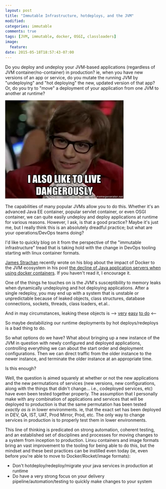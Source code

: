 ```yaml
---
layout: post
title: "Immutable Infrastructure, hotdeploys, and the JVM"
modified:
categories: immutable
comments: true
tags: [JVM, immutable, docker, OSGI, classloaders]
image:
  feature:
date: 2015-05-18T18:57:43-07:00
---
```


Do you deploy and undeploy your JVM-based applications (regardless of JVM container/no-container) in production? ie, when you have new versions of an app or service, do you mutate the running JVM by "undeploying" and "hot deploying" the new, updated version of that app? Or, do you try to "move" a deployment of your application from one JVM to another at runtime?

![no test, no beer](/images/austinpowers.png)

The capabilities of many popular JVMs allow you to do this. Whether it's an advanced Java EE container, popular servlet container, or even OSGI container, we can quite easily undeploy and deploy applications at runtime for various reasons. However, I ask, is that a good practice?  Maybe it's just me, but I really think this is an absolutely dreadful practice; but what are your operations/DevOps teams doing?

I'd like to quickly blog on it from the perspective of the "immutable infrastructure" tread that is taking hold with the change in DevOps tooling starting with linux container formats.

[James Strachan](http://en.wikipedia.org/wiki/James_Strachan_(programmer)) recently wrote on his blog about the impact of Docker to the JVM ecosystem in his post [the decline of Java application servers when using docker containers](https://medium.com/@jstrachan/the-decline-of-java-application-servers-when-using-docker-containers-edbe032e1f30). If you haven't read it, I encourage it. 

One of the things he touches on is the JVM's susceptibility to memory leaks when dynamically undeploying and hot deploying applications. After a single redeploy, you may end up with a system that is unstable or unpredictable because of leaked objects, class structures, database connections, sockets, threads, class loaders, et.al.. 

And in may circumstances, leaking these objects is --> [very](https://plumbr.eu/blog/memory-leaks/what-is-a-permgen-leak) [easy](http://wiki.apache.org/tomcat/MemoryLeakProtection) [to do](http://zeroturnaround.com/rebellabs/rjc201/) <--

So maybe destabilizing our runtime deployments by hot deploys/redeploys is a bad thing to do.

 
So what options do we have? What about bringing up a new instance of the JVM in question with newly configured and deployed applications, controlling everything we can about the start order and deployment configurations. Then we can direct traffic from the older instance to the newer instance, and terminate the older instance at an appropriate time. 

Is this enough?

Well, the question is aimed squarely at whether or not the new applications and the new permutations of services (new versions, new configurations, along with the things that didn't change... i.e., codeployed services, etc) have even been tested together properly. The assumption that I personally make with any combination of applications and services that will be deployed to production is that the same permutation has been tested _exactly as is_ in lower environments. ie, that the exact set has been deployed in DEV, QA, IST, UAT, Prod Mirror, Prod, etc. The only way to change services in production is to properly test them in lower environments.

This line of thinking is predicated on strong automation, coherent testing, and an established set of disciplines and processes for moving changes to a system from inception to production. Linxu containers and image formats bring an vast improvement to the tooling for being able to do this, but the mindset and these best practices can be instilled even today (ie, even before you're able to move to Docker/Rocket/image formats):
  
* Don't hotdeploy/redeploy/migrate your java services in production at runtime
* Do have a very strong focus on your delivery pipeline/automation/testing to quickly make changes to your system






